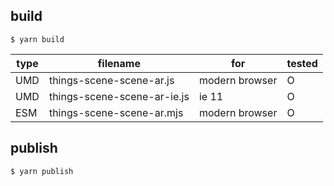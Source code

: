 ## build

`$ yarn build`

| type | filename                                   | for            | tested |
| ---- | ------------------------------------------ | -------------- | ------ |
| UMD  | things-scene-scene-ar.js    | modern browser | O      |
| UMD  | things-scene-scene-ar-ie.js | ie 11          | O      |
| ESM  | things-scene-scene-ar.mjs   | modern browser | O      |

## publish

`$ yarn publish`
